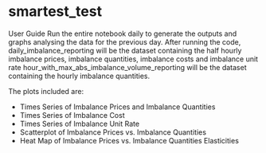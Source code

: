 # smartest_test
User Guide
Run the entire notebook daily to generate the outputs and graphs analysing the data for the previous day.
After running the code, 
daily_imbalance_reporting will be the dataset containing the half hourly imbalance prices, imbalance quantities, imbalance costs and imbalance unit rate
hour_with_max_abs_imbalance_volume_reporting will be the dataset containing the hourly imbalance quantities.

The plots included are:
- Times Series of Imbalance Prices and Imbalance Quantities
- Times Series of Imbalance Cost
- Times Series of Imbalance Unit Rate
- Scatterplot of Imbalance Prices vs. Imbalance Quantities
- Heat Map of Imbalance Prices vs. Imbalance Quantities Elasticities

